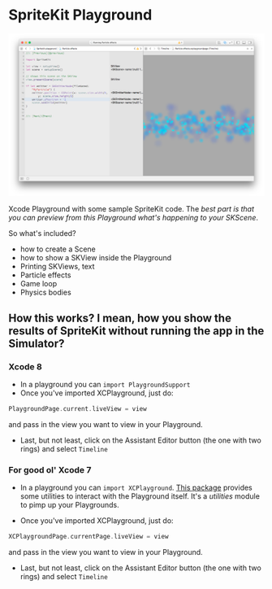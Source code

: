 # SpriteKit Playground

![](img/particles.png)

Xcode Playground with some sample SpriteKit code. The *best part is that you can preview from this Playground what's happening to your SKScene*.

So what's included?

- how to create a Scene
- how to show a SKView inside the Playground
- Printing SKViews, text
- Particle effects
- Game loop
- Physics bodies

## How this works? I mean, how you show the results of SpriteKit without running the app in the Simulator?

### Xcode 8

- In a playground you can `import PlaygroundSupport`
- Once you've imported XCPlayground, just do:

```swift
PlaygroundPage.current.liveView = view
```

and pass in the view you want to view in your Playground.

- Last, but not least, click on the Assistant Editor button (the one with two rings) and select `Timeline`

### For good ol' Xcode 7

- In a playground you can `import XCPlayground`. [This package](https://developer.apple.com/library/ios/documentation/Miscellaneous/Reference/XCPlaygroundModuleRef/XCPlayground.html) provides some utilities to interact with the Playground itself. It's a *utilities* module to pimp up your Playgrounds.

- Once you've imported XCPlayground, just do:

```swift
XCPlaygroundPage.currentPage.liveView = view
```

and pass in the view you want to view in your Playground.

- Last, but not least, click on the Assistant Editor button (the one with two rings) and select `Timeline`